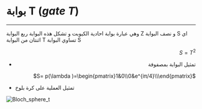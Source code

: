 # بوابة T  ($gate$ $T$)
---

وهي عبارة  بوابة احادية الكيوبت و تشكل هذه البوابة ربع البوابة Z و نصف البوابة S اي اثنتان من البوابة T تساوي البوابة S 
 <div align="right">

$S=T^{2}$


- تمثيل البوابة بمصفوفة 


$S= p(\lambda )=\begin{pmatrix}1&0\\0&e^{iπ/4}\\\end{pmatrix}$
</div>

- تمثيل العملية على كرة بلوخ


![Bloch_sphere_t](~/images/tgate.gif)

<!-- المصادر  -->
<!-- https://qiskit.org/documentation/stubs/qiskit.circuit.library.TGate.html -->
